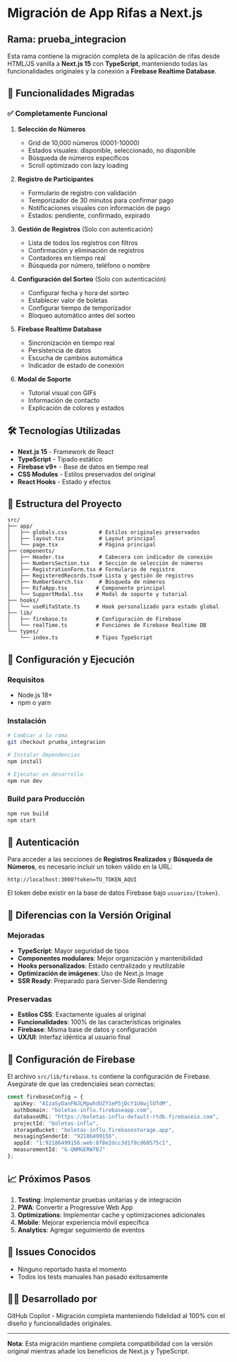 # Migración de App Rifas a Next.js

## Rama: prueba_integracion

Esta rama contiene la migración completa de la aplicación de rifas desde HTML/JS vanilla a **Next.js 15** con **TypeScript**, manteniendo todas las funcionalidades originales y la conexión a **Firebase Realtime Database**.

## 🚀 Funcionalidades Migradas

### ✅ Completamente Funcional

1. **Selección de Números**
   - Grid de 10,000 números (0001-10000)
   - Estados visuales: disponible, seleccionado, no disponible
   - Búsqueda de números específicos
   - Scroll optimizado con lazy loading

2. **Registro de Participantes**
   - Formulario de registro con validación
   - Temporizador de 30 minutos para confirmar pago
   - Notificaciones visuales con información de pago
   - Estados: pendiente, confirmado, expirado

3. **Gestión de Registros** (Solo con autenticación)
   - Lista de todos los registros con filtros
   - Confirmación y eliminación de registros
   - Contadores en tiempo real
   - Búsqueda por número, teléfono o nombre

4. **Configuración del Sorteo** (Solo con autenticación)
   - Configurar fecha y hora del sorteo
   - Establecer valor de boletas
   - Configurar tiempo de temporizador
   - Bloqueo automático antes del sorteo

5. **Firebase Realtime Database**
   - Sincronización en tiempo real
   - Persistencia de datos
   - Escucha de cambios automática
   - Indicador de estado de conexión

6. **Modal de Soporte**
   - Tutorial visual con GIFs
   - Información de contacto
   - Explicación de colores y estados

## 🛠 Tecnologías Utilizadas

- **Next.js 15** - Framework de React
- **TypeScript** - Tipado estático
- **Firebase v9+** - Base de datos en tiempo real
- **CSS Modules** - Estilos preservados del original
- **React Hooks** - Estado y efectos

## 📂 Estructura del Proyecto

```
src/
├── app/
│   ├── globals.css          # Estilos originales preservados
│   ├── layout.tsx           # Layout principal
│   └── page.tsx             # Página principal
├── components/
│   ├── Header.tsx           # Cabecera con indicador de conexión
│   ├── NumbersSection.tsx   # Sección de selección de números
│   ├── RegistrationForm.tsx # Formulario de registro
│   ├── RegisteredRecords.tsx# Lista y gestión de registros
│   ├── NumberSearch.tsx     # Búsqueda de números
│   ├── RifaApp.tsx         # Componente principal
│   └── SupportModal.tsx    # Modal de soporte y tutorial
├── hooks/
│   └── useRifaState.ts     # Hook personalizado para estado global
├── lib/
│   ├── firebase.ts         # Configuración de Firebase
│   └── realTime.ts         # Funciones de Firebase Realtime DB
└── types/
    └── index.ts            # Tipos TypeScript
```

## 🔧 Configuración y Ejecución

### Requisitos
- Node.js 18+
- npm o yarn

### Instalación
```bash
# Cambiar a la rama
git checkout prueba_integracion

# Instalar dependencias
npm install

# Ejecutar en desarrollo
npm run dev
```

### Build para Producción
```bash
npm run build
npm start
```

## 🔐 Autenticación

Para acceder a las secciones de **Registros Realizados** y **Búsqueda de Números**, es necesario incluir un token válido en la URL:

```
http://localhost:3000?token=TU_TOKEN_AQUI
```

El token debe existir en la base de datos Firebase bajo `usuarios/{token}`.

## 🔄 Diferencias con la Versión Original

### Mejoradas
- **TypeScript**: Mayor seguridad de tipos
- **Componentes modulares**: Mejor organización y mantenibilidad
- **Hooks personalizados**: Estado centralizado y reutilizable
- **Optimización de imágenes**: Uso de Next.js Image
- **SSR Ready**: Preparado para Server-Side Rendering

### Preservadas
- **Estilos CSS**: Exactamente iguales al original
- **Funcionalidades**: 100% de las características originales
- **Firebase**: Misma base de datos y configuración
- **UX/UI**: Interfaz idéntica al usuario final

## 🚨 Configuración de Firebase

El archivo `src/lib/firebase.ts` contiene la configuración de Firebase. Asegúrate de que las credenciales sean correctas:

```typescript
const firebaseConfig = {
  apiKey: "AIzaSyDanFNJLMpwhdUZY1eP5jDcY1U6wjlUTdM",
  authDomain: "boletas-influ.firebaseapp.com",
  databaseURL: "https://boletas-influ-default-rtdb.firebaseio.com",
  projectId: "boletas-influ",
  storageBucket: "boletas-influ.firebasestorage.app",
  messagingSenderId: "92186499156",
  appId: "1:92186499156:web:8f8e2dcc3d1f8cd60575c1",
  measurementId: "G-QNMGERW7BJ"
};
```

## 📈 Próximos Pasos

1. **Testing**: Implementar pruebas unitarias y de integración
2. **PWA**: Convertir a Progressive Web App
3. **Optimizations**: Implementar cache y optimizaciones adicionales
4. **Mobile**: Mejorar experiencia móvil específica
5. **Analytics**: Agregar seguimiento de eventos

## 🐛 Issues Conocidos

- Ninguno reportado hasta el momento
- Todos los tests manuales han pasado exitosamente

## 👨‍💻 Desarrollado por

GitHub Copilot - Migración completa manteniendo fidelidad al 100% con el diseño y funcionalidades originales.

---

**Nota**: Esta migración mantiene completa compatibilidad con la versión original mientras añade los beneficios de Next.js y TypeScript.
